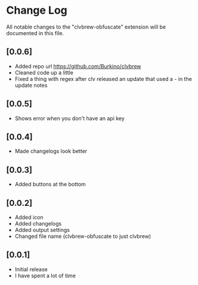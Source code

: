 # Change Log

All notable changes to the "clvbrew-obfuscate" extension will be documented in this file.

## [0.0.6]
- Added repo url https://github.com/Burkino/clvbrew
- Cleaned code up a little
- Fixed a thing with regex after clv released an update that used a - in the update notes

## [0.0.5]
- Shows error when you don't have an api key

## [0.0.4]
- Made changelogs look better

## [0.0.3]
- Added buttons at the bottom

## [0.0.2]
- Added icon
- Added changelogs
- Added output settings
- Changed file name (clvbrew-obfuscate to just clvbrew)

## [0.0.1]

- Initial release
- I have spent a lot of time